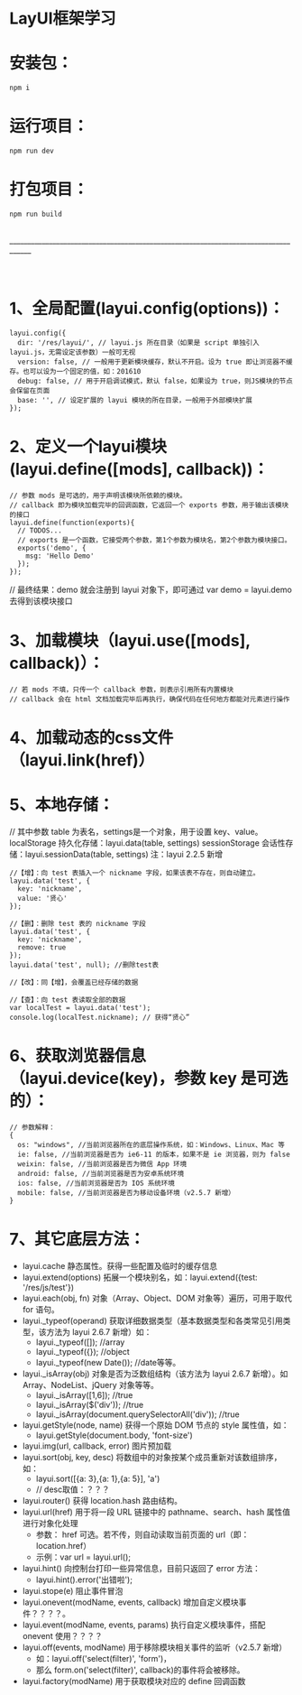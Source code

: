 # LayUI框架学习

# 安装包：
```
npm i
```

# 运行项目：
```
npm run dev
```

# 打包项目：
```
npm run build
```
<br /> 
____________________________________________________________________________________
<br /> 
<br /> 
<br /> 

# 1、全局配置(layui.config(options))：
```
layui.config({
  dir: '/res/layui/', // layui.js 所在目录（如果是 script 单独引入 layui.js，无需设定该参数）一般可无视
  version: false, // 一般用于更新模块缓存，默认不开启。设为 true 即让浏览器不缓存。也可以设为一个固定的值，如：201610
  debug: false, // 用于开启调试模式，默认 false，如果设为 true，则JS模块的节点会保留在页面
  base: '', // 设定扩展的 layui 模块的所在目录，一般用于外部模块扩展
});
```
# 2、定义一个layui模块(layui.define([mods], callback))：
```
// 参数 mods 是可选的，用于声明该模块所依赖的模块。
// callback 即为模块加载完毕的回调函数，它返回一个 exports 参数，用于输出该模块的接口
layui.define(function(exports){
  // TODOS...
  // exports 是一个函数，它接受两个参数，第1个参数为模块名，第2个参数为模块接口。
  exports('demo', {
    msg: 'Hello Demo'
  });
});
```
// 最终结果：demo 就会注册到 layui 对象下，即可通过 var demo = layui.demo 去得到该模块接口

# 3、加载模块（layui.use([mods], callback)）：
```
// 若 mods 不填，只传一个 callback 参数，则表示引用所有内置模块
// callback 会在 html 文档加载完毕后再执行，确保代码在任何地方都能对元素进行操作
```
# 4、加载动态的css文件（layui.link(href)）
# 5、本地存储：
// 其中参数 table 为表名，settings是一个对象，用于设置 key、value。
localStorage 持久化存储：layui.data(table, settings)
sessionStorage 会话性存储：layui.sessionData(table, settings)  注：layui 2.2.5 新增
```
//【增】：向 test 表插入一个 nickname 字段，如果该表不存在，则自动建立。
layui.data('test', {
  key: 'nickname',
  value: '贤心'
});
 
//【删】：删除 test 表的 nickname 字段
layui.data('test', {
  key: 'nickname',
  remove: true
});
layui.data('test', null); //删除test表
  
//【改】：同【增】，会覆盖已经存储的数据
  
//【查】：向 test 表读取全部的数据
var localTest = layui.data('test');
console.log(localTest.nickname); // 获得“贤心”
```
# 6、获取浏览器信息（layui.device(key)，参数 key 是可选的）：
```
// 参数解释：
{
  os: "windows", //当前浏览器所在的底层操作系统，如：Windows、Linux、Mac 等
  ie: false, //当前浏览器是否为 ie6-11 的版本，如果不是 ie 浏览器，则为 false
  weixin: false, //当前浏览器是否为微信 App 环境
  android: false, //当前浏览器是否为安卓系统环境
  ios: false, //当前浏览器是否为 IOS 系统环境
  mobile: false, //当前浏览器是否为移动设备环境（v2.5.7 新增）
}
```
# 7、其它底层方法：
- layui.cache	静态属性。获得一些配置及临时的缓存信息
- layui.extend(options)	拓展一个模块别名，如：layui.extend({test: '/res/js/test'})
- layui.each(obj, fn)	对象（Array、Object、DOM 对象等）遍历，可用于取代 for 语句。
- layui._typeof(operand)	获取详细数据类型（基本数据类型和各类常见引用类型，该方法为 layui 2.6.7 新增）如：
    - layui._typeof([]); //array 
    - layui._typeof({}); //object 
    - layui._typeof(new Date()); //date等等。
- layui._isArray(obj)	对象是否为泛数组结构（该方法为 layui 2.6.7 新增）。如 Array、NodeList、jQuery 对象等等。
    - layui._isArray([1,6]); //true 
    - layui._isArray($('div')); //true 
    - layui._isArray(document.querySelectorAll('div')); //true
- layui.getStyle(node, name)	获得一个原始 DOM 节点的 style 属性值，如：
    - layui.getStyle(document.body, 'font-size')
- layui.img(url, callback, error)	图片预加载
- layui.sort(obj, key, desc)	将数组中的对象按某个成员重新对该数组排序，如：
    - layui.sort([{a: 3},{a: 1},{a: 5}], 'a')
    - // desc取值：？？？
- layui.router()	获得 location.hash 路由结构。
- layui.url(href)	用于将一段 URL 链接中的 pathname、search、hash 属性值进行对象化处理
    - 参数： href 可选。若不传，则自动读取当前页面的 url（即：location.href）
    - 示例：var url = layui.url();
- layui.hint()	向控制台打印一些异常信息，目前只返回了 error 方法：
    - layui.hint().error('出错啦');
- layui.stope(e)	阻止事件冒泡
- layui.onevent(modName, events, callback)	增加自定义模块事件？？？？。
- layui.event(modName, events, params)	执行自定义模块事件，搭配 onevent 使用？？？？
- layui.off(events, modName)	用于移除模块相关事件的监听（v2.5.7 新增）
    - 如：layui.off('select(filter)', 'form')，
    - 那么 form.on('select(filter)', callback)的事件将会被移除。
- layui.factory(modName)	用于获取模块对应的 define 回调函数


    

